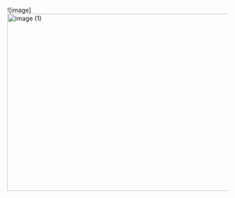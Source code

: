 ![image]<img width="720" height="405" alt="image (1)" src="https://github.com/user-attachments/assets/24bf6fc5-55bf-407e-860d-9cd404fd7396" />

<!--
**fontana-jonatan/fontana-jonatan** is a ✨ _special_ ✨ repository because its `README.md` (this file) appears on your GitHub profile.
![image](https://user-images.githubusercontent.com/83096491/169357645-c318a8c7-744c-437d-b77d-a96208100d96.png)
Here are some ideas to get you started:

- 🔭 I’m currently working on ...
- 🌱 I’m currently learning ...
- 👯 I’m looking to collaborate on ...
- 🤔 I’m looking for help with ...
- 💬 Ask me about ...
- 📫 How to reach me: ...
- 😄 Pronouns: ...
- ⚡ Fun fact: ...
-->
